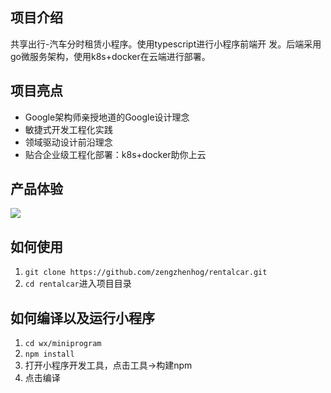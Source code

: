 ## 项目介绍
共享出行-汽车分时租赁小程序。使用typescript进行小程序前端开
发。后端采用go微服务架构，使用k8s+docker在云端进行部署。

## 项目亮点
* Google架构师亲授地道的Google设计理念
* 敏捷式开发工程化实践
* 领域驱动设计前沿理念
* 贴合企业级工程化部署：k8s+docker助你上云


## 产品体验

![](https://coolcar-1256512285.cos.ap-shanghai.myqcloud.com/next_available.jpeg)

## 如何使用
1. `git clone https://github.com/zengzhenhog/rentalcar.git`
1. `cd rentalcar`进入项目目录

## 如何编译以及运行小程序
1. `cd wx/miniprogram`
1. `npm install`
1. 打开小程序开发工具，点击工具->构建npm
1. 点击编译
